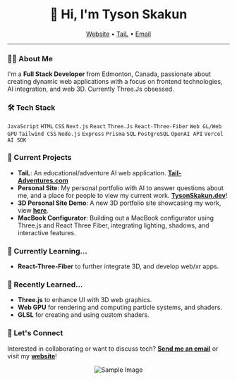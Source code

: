 <h1 align="center">👋 Hi, I'm Tyson Skakun</h1>

<p align="center">
  <a href="https://tysonskakun.dev">Website</a> •
  <a href="https://tail-adventures.com">TaiL</a> •
  <a href="mailto:tysonskakun@gmail.com">Email</a>
</p>

<div align="center">

</div>

---

### 👨‍💻 About Me
I'm a **Full Stack Developer** from Edmonton, Canada, passionate about creating dynamic web applications with a focus on frontend technologies, AI integration, and web 3D. Currently Three.Js obsessed.

### 🛠 Tech Stack
`JavaScript` `HTML` `CSS` `Next.js` `React` `Three.Js` `React-Three-Fiber` `Web GL/Web GPU` `Tailwind CSS` `Node.js` `Express` `Prisma` `SQL` `PostgreSQL` `OpenAI API` `Vercel AI SDK`

### 🔭 Current Projects
- **TaiL**: An educational/adventure AI web application. **[Tail-Adventures.com](https://tysonskakun.dev)**
- **Personal Site**: My personal portfolio with AI to answer questions about me, and a place for people to view my current work. **[TysonSkakun.dev](https://tysonskakun.dev)**!
- **3D Personal Site Demo**:  A new 3D portfolio site showcasing my work, view **[here](https://tyson-skakun-3d-portfolio.vercel.app/)**.
- **MacBook Configurator**: Building out a MacBook configurator using Three.js and React Three Fiber, integrating lighting, shadows, and interactive features.

### 🌱 Currently Learning...
- **React-Three-Fiber** to further integrate 3D, and develop web/xr apps.

### 🌳 Recently Learned...
- **Three.js** to enhance UI with 3D web graphics.
- **Web GPU** for rendering and computing particle systems, and shaders.
- **GLSL** for creating and using custom shaders.

### 💬 Let's Connect
Interested in collaborating or want to discuss tech? **[Send me an email](mailto:tysonskakun@gmail.com)** or visit my **[website](https://tysonskakun.dev)**!

<div align="center">
  <img src="https://devnet.kentico.com/getattachment/Articles/2016-06/What-Calvin-Hobbes-Can-Teach-Us-about-Web-Developm/SpacemanSpiff.jpg?width=580&height=200" alt="Sample Image">

</div>


